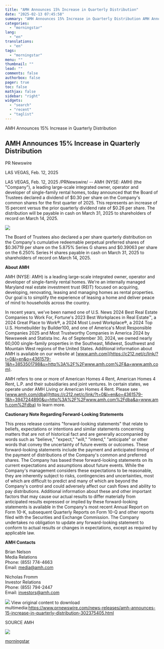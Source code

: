 ```yaml
---
title: "AMH Announces 15% Increase in Quarterly Distribution"
date: "2025-02-13 07:45:58"
summary: "AMH Announces 15% Increase in Quarterly Distribution AMH Announces 15% Increase in Quarterly Distribution PR Newswire LAS VEGAS, Feb. 12, 2025 LAS VEGAS, Feb. 12, 2025 /PRNewswire/ -- AMH (NYSE: AMH) (the \"Company\"), a leading large-scale integrated owner, operator and developer of single-family rental homes, today announced that the Board..."
categories:
  - "morningstar"
lang:
  - "en"
translations:
  - "en"
tags:
  - "morningstar"
menu: ""
thumbnail: ""
lead: ""
comments: false
authorbox: false
pager: true
toc: false
mathjax: false
sidebar: "right"
widgets:
  - "search"
  - "recent"
  - "taglist"
---
```


AMH Announces 15% Increase in Quarterly Distribution

AMH Announces 15% Increase in Quarterly Distribution
----------------------------------------------------

PR Newswire

LAS VEGAS, Feb. 12, 2025


LAS VEGAS, Feb. 12, 2025 /PRNewswire/ -- AMH (NYSE: AMH) (the "Company"), a leading large-scale integrated owner, operator and developer of single-family rental homes, today announced that the Board of Trustees declared a dividend of $0.30 per share on the Company's common shares for the first quarter of 2025. This represents an increase of 15 percent versus the prior quarterly dividend rate of $0.26 per share. The distribution will be payable in cash on March 31, 2025 to shareholders of record on March 14, 2025.

[![](https://mma.prnewswire.com/media/1990748/AMH_Logo.jpg)](https://mma.prnewswire.com/media/1990748/AMH_Logo.html)

The Board of Trustees also declared a per share quarterly distribution on the Company's cumulative redeemable perpetual preferred shares of $0.36719 per share on the 5.875% Series G shares and $0.39063 per share on the 6.250% Series H shares payable in cash on March 31, 2025 to shareholders of record on March 14, 2025.

**About AMH**

AMH (NYSE: AMH) is a leading large-scale integrated owner, operator and developer of single-family rental homes. We're an internally managed Maryland real estate investment trust (REIT) focused on acquiring, developing, renovating, leasing and managing homes as rental properties. Our goal is to simplify the experience of leasing a home and deliver peace of mind to households across the country.

In recent years, we've been named one of U.S. News 2024 Best Real Estate Companies to Work For, Fortune's 2023 Best Workplaces in Real Estate™, a 2024 Great Place to Work®, a 2024 Most Loved Workplace®, a 2024 Top U.S. Homebuilder by Builder100, and one of America's Most Responsible Companies 2025 and Most Trustworthy Companies in America 2024 by Newsweek and Statista Inc. As of September 30, 2024, we owned nearly 60,000 single-family properties in the Southeast, Midwest, Southwest and Mountain West regions of the United States. Additional information about AMH is available on our website at [www.amh.com](https://c212.net/c/link/?t=0&l=en&o=4361579-1&h=3853501798&u=http%3A%2F%2Fwww.amh.com%2F&a=www.amh.com).

AMH refers to one or more of American Homes 4 Rent, American Homes 4 Rent, L.P. and their subsidiaries and joint ventures. In certain states, we operate under AMH Living or American Homes 4 Rent. Please see [www.amh.com/dba](https://c212.net/c/link/?t=0&l=en&o=4361579-1&h=3947244890&u=http%3A%2F%2Fwww.amh.com%2Fdba&a=www.amh.com%2Fdba) to learn more.

**Cautionary Note Regarding Forward-Looking Statements**

This press release contains "forward-looking statements" that relate to beliefs, expectations or intentions and similar statements concerning matters that are not of historical fact and are generally accompanied by words such as "believe," "expect," "will," "intend," "anticipate" or other words that convey the uncertainty of future events or outcomes. These forward-looking statements include the payment and anticipated timing of the payment of distributions of the Company's common and preferred shares. The Company has based these forward-looking statements on its current expectations and assumptions about future events. While the Company's management considers these expectations to be reasonable, they are inherently subject to risks, contingencies and uncertainties, most of which are difficult to predict and many of which are beyond the Company's control and could adversely affect our cash flows and ability to pay distributions. Additional information about these and other important factors that may cause our actual results to differ materially from anticipated results expressed or implied by these forward-looking statements is available in the Company's most recent Annual Report on Form 10-K, subsequent Quarterly Reports on Form 10-Q and other reports filed with the Securities and Exchange Commission. The Company undertakes no obligation to update any forward-looking statement to conform to actual results or changes in expectations, except as required by applicable law.

**AMH Contacts**

Brian Nelson  
Media Relations  
Phone: (855) 774-4663  
Email: [media@amh.com](mailto:media@amh.com)

Nicholas Fromm  
Investor Relations  
Phone: (855) 794-2447  
Email: [investors@amh.com](mailto:investors@amh.com)

 ![](https://c212.net/c/img/favicon.png?sn=LA18253&sd=2025-02-12) View original content to download multimedia:<https://www.prnewswire.com/news-releases/amh-announces-15-increase-in-quarterly-distribution-302375405.html>

SOURCE AMH


 ![](https://rt.prnewswire.com/rt.gif?NewsItemId=LA18253&Transmission_Id=202502121833PR_NEWS_USPR_____LA18253&DateId=20250212)

[morningstar](https://www.morningstar.com/news/pr-newswire/20250212la18253/amh-announces-15-increase-in-quarterly-distribution)
